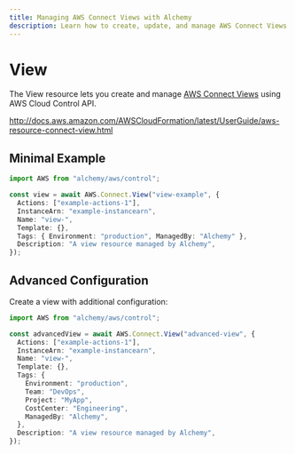 ```yaml
---
title: Managing AWS Connect Views with Alchemy
description: Learn how to create, update, and manage AWS Connect Views using Alchemy Cloud Control.
---
```


# View

The View resource lets you create and manage [AWS Connect Views](https://docs.aws.amazon.com/connect/latest/userguide/) using AWS Cloud Control API.

http://docs.aws.amazon.com/AWSCloudFormation/latest/UserGuide/aws-resource-connect-view.html

## Minimal Example

```ts
import AWS from "alchemy/aws/control";

const view = await AWS.Connect.View("view-example", {
  Actions: ["example-actions-1"],
  InstanceArn: "example-instancearn",
  Name: "view-",
  Template: {},
  Tags: { Environment: "production", ManagedBy: "Alchemy" },
  Description: "A view resource managed by Alchemy",
});
```

## Advanced Configuration

Create a view with additional configuration:

```ts
import AWS from "alchemy/aws/control";

const advancedView = await AWS.Connect.View("advanced-view", {
  Actions: ["example-actions-1"],
  InstanceArn: "example-instancearn",
  Name: "view-",
  Template: {},
  Tags: {
    Environment: "production",
    Team: "DevOps",
    Project: "MyApp",
    CostCenter: "Engineering",
    ManagedBy: "Alchemy",
  },
  Description: "A view resource managed by Alchemy",
});
```

